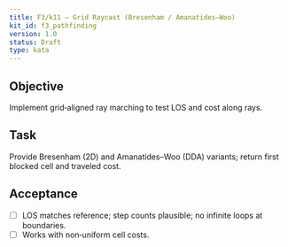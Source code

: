 ```yaml
---
title: F3/k11 — Grid Raycast (Bresenham / Amanatides–Woo)
kit_id: f3_pathfinding
version: 1.0
status: Draft
type: kata
---
```

## Objective
Implement grid‑aligned ray marching to test LOS and cost along rays.
## Task
Provide Bresenham (2D) and Amanatides–Woo (DDA) variants; return first blocked cell and traveled cost.
## Acceptance
- [ ] LOS matches reference; step counts plausible; no infinite loops at boundaries.
- [ ] Works with non‑uniform cell costs.